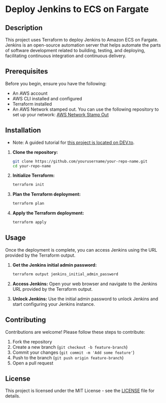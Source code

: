 # Deploy Jenkins to ECS on Fargate

## Description
This project uses Terraform to deploy Jenkins to Amazon ECS on Fargate. Jenkins is an open-source automation server that helps automate the parts of software development related to building, testing, and deploying, facilitating continuous integration and continuous delivery. 

## Prerequisites
Before you begin, ensure you have the following:
- An AWS account
- AWS CLI installed and configured
- Terraform installed
- An AWS Network stamped out. You can use the following repository to set up your network: [AWS Network Stamp Out](https://github.com/jWatsonDev/aws-network-stamp-out)

## Installation

- Note: A guided tutorial for [this project is located on DEV.to](https://dev.to/jay_watson_6587c40fd413dc/standup-serverless-jenkins-on-fargate-with-terraform-part-2-ecs-deployment-1mii).

1. **Clone the repository:**
    ```bash
    git clone https://github.com/yourusername/your-repo-name.git
    cd your-repo-name
    ```

2. **Initialize Terraform:**
    ```bash
    terraform init
    ```

3. **Plan the Terraform deployment:**
    ```bash
    terraform plan
    ```

4. **Apply the Terraform deployment:**
    ```bash
    terraform apply
    ```

## Usage
Once the deployment is complete, you can access Jenkins using the URL provided by the Terraform output. 

1. **Get the Jenkins initial admin password:**
    ```bash
    terraform output jenkins_initial_admin_password
    ```

2. **Access Jenkins:**
    Open your web browser and navigate to the Jenkins URL provided by the Terraform output.

3. **Unlock Jenkins:**
    Use the initial admin password to unlock Jenkins and start configuring your Jenkins instance.

## Contributing
Contributions are welcome! Please follow these steps to contribute:

1. Fork the repository
2. Create a new branch (`git checkout -b feature-branch`)
3. Commit your changes (`git commit -m 'Add some feature'`)
4. Push to the branch (`git push origin feature-branch`)
5. Open a pull request

## License
This project is licensed under the MIT License - see the [LICENSE](LICENSE) file for details.